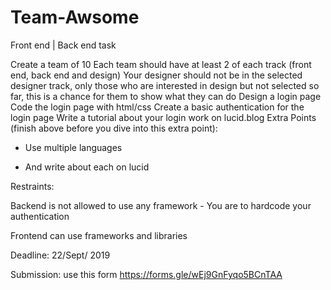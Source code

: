 # Team-Awsome
Front end | Back end task

Create a team of 10
Each team should have at least 2 of each track (front end, back end and design)
Your designer should not be in the selected designer track, only those who are interested in design but not selected so far, this is a chance for them to show what they can do
Design a login page
Code the login page with html/css
Create a basic authentication for the login page
Write a tutorial about your login work on lucid.blog
Extra Points (finish above before you dive into this extra point):

* Use multiple languages

* And write about each on lucid

Restraints:

Backend is not allowed to use any framework - You are to hardcode your authentication

Frontend can use frameworks and libraries

Deadline: 22/Sept/ 2019

Submission: use this form https://forms.gle/wEj9GnFyqo5BCnTAA
